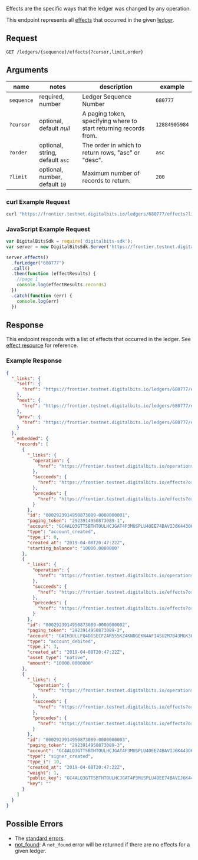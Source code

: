 Effects are the specific ways that the ledger was changed by any operation.

This endpoint represents all [effects](https://developers.digitalbits.io/reference/go/services/frontier/internal/docs/reference/resources/effect) that occurred in the given [ledger](https://developers.digitalbits.io/reference/go/services/frontier/internal/docs/reference/resources/ledger).

## Request

```
GET /ledgers/{sequence}/effects{?cursor,limit,order}
```

## Arguments

| name | notes | description | example |
| ---- | ----- | ----------- | ------- |
| `sequence` | required, number | Ledger Sequence Number | `680777` |
| `?cursor` | optional, default _null_ | A paging token, specifying where to start returning records from. | `12884905984` |
| `?order` | optional, string, default `asc` | The order in which to return rows, "asc" or "desc". | `asc` |
| `?limit` | optional, number, default `10` | Maximum number of records to return. | `200` |

### curl Example Request

```sh
curl "https://frontier.testnet.digitalbits.io/ledgers/680777/effects?limit=1"
```

### JavaScript Example Request

```javascript
var DigitalBitsSdk = require('digitalbits-sdk');
var server = new DigitalBitsSdk.Server('https://frontier.testnet.digitalbits.io');

server.effects()
  .forLedger("680777")
  .call()
  .then(function (effectResults) {
    //page 1
    console.log(effectResults.records)
  })
  .catch(function (err) {
    console.log(err)
  })

```

## Response

This endpoint responds with a list of effects that occurred in the ledger. See [effect resource](https://developers.digitalbits.io/reference/go/services/frontier/internal/docs/reference/resources/effect) for reference.

### Example Response

```json
{
  "_links": {
    "self": {
      "href": "https://frontier.testnet.digitalbits.io/ledgers/680777/effects?cursor=&limit=10&order=asc"
    },
    "next": {
      "href": "https://frontier.testnet.digitalbits.io/ledgers/680777/effects?cursor=2923914950873089-3&limit=10&order=asc"
    },
    "prev": {
      "href": "https://frontier.testnet.digitalbits.io/ledgers/680777/effects?cursor=2923914950873089-1&limit=10&order=desc"
    }
  },
  "_embedded": {
    "records": [
      {
        "_links": {
          "operation": {
            "href": "https://frontier.testnet.digitalbits.io/operations/2923914950873089"
          },
          "succeeds": {
            "href": "https://frontier.testnet.digitalbits.io/effects?order=desc&cursor=2923914950873089-1"
          },
          "precedes": {
            "href": "https://frontier.testnet.digitalbits.io/effects?order=asc&cursor=2923914950873089-1"
          }
        },
        "id": "0002923914950873089-0000000001",
        "paging_token": "2923914950873089-1",
        "account": "GC4ALQ3GTT5BTHTOULHCJGAT4P3MUSPLU4OEE74BAVIJ6K443O6RVLRT",
        "type": "account_created",
        "type_i": 0,
        "created_at": "2019-04-08T20:47:22Z",
        "starting_balance": "10000.0000000"
      },
      {
        "_links": {
          "operation": {
            "href": "https://frontier.testnet.digitalbits.io/operations/2923914950873089"
          },
          "succeeds": {
            "href": "https://frontier.testnet.digitalbits.io/effects?order=desc&cursor=2923914950873089-2"
          },
          "precedes": {
            "href": "https://frontier.testnet.digitalbits.io/effects?order=asc&cursor=2923914950873089-2"
          }
        },
        "id": "0002923914950873089-0000000002",
        "paging_token": "2923914950873089-2",
        "account": "GAIH3ULLFQ4DGSECF2AR555KZ4KNDGEKN4AFI4SU2M7B43MGK3QJZNSR",
        "type": "account_debited",
        "type_i": 3,
        "created_at": "2019-04-08T20:47:22Z",
        "asset_type": "native",
        "amount": "10000.0000000"
      },
      {
        "_links": {
          "operation": {
            "href": "https://frontier.testnet.digitalbits.io/operations/2923914950873089"
          },
          "succeeds": {
            "href": "https://frontier.testnet.digitalbits.io/effects?order=desc&cursor=2923914950873089-3"
          },
          "precedes": {
            "href": "https://frontier.testnet.digitalbits.io/effects?order=asc&cursor=2923914950873089-3"
          }
        },
        "id": "0002923914950873089-0000000003",
        "paging_token": "2923914950873089-3",
        "account": "GC4ALQ3GTT5BTHTOULHCJGAT4P3MUSPLU4OEE74BAVIJ6K443O6RVLRT",
        "type": "signer_created",
        "type_i": 10,
        "created_at": "2019-04-08T20:47:22Z",
        "weight": 1,
        "public_key": "GC4ALQ3GTT5BTHTOULHCJGAT4P3MUSPLU4OEE74BAVIJ6K443O6RVLRT",
        "key": ""
      }
    ]
  }
}
```

## Possible Errors

- The [standard errors](https://developers.digitalbits.io/reference/go/services/frontier/internal/docs/reference/errors#standard-errors).
- [not_found](https://developers.digitalbits.io/reference/go/services/frontier/internal/docs/reference/errors/not-found): A `not_found` error will be returned if there are no effects for a given ledger.
